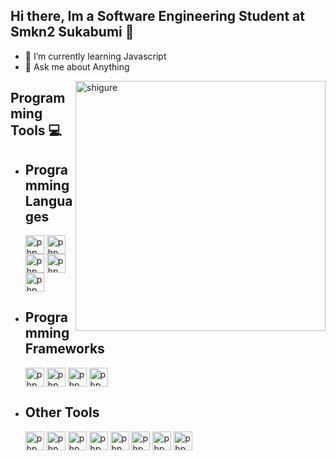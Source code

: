 ## Hi there, Im a Software Engineering Student at Smkn2 Sukabumi 👋
-  🌱 I’m currently learning Javascript
-  💬 Ask me about Anything
 <img align="right" position="absolute" alt="shigure" width="400" src="https://media.tenor.com/cyORI7kwShQAAAAi/shigure-ui-dance.gif">

## Programming Tools 💻
- Programming Languages
     -
  <img align="center" alt="php" height="30" src="https://github.com/yurijserrano/Github-Profile-Readme-Logos/blob/master/programming%20languages/php.png">
   <img align="center" alt="php" height="30" src="https://github.com/yurijserrano/Github-Profile-Readme-Logos/blob/master/programming%20languages/javascript.svg">
   <img align="center" alt="php" height="30" src="https://github.com/yurijserrano/Github-Profile-Readme-Logos/blob/master/programming%20languages/python.svg">
   <img align="center" alt="php" height="30" src="https://github.com/yurijserrano/Github-Profile-Readme-Logos/blob/master/programming%20languages/c%23.svg">
   <img align="center" alt="php" height="30" src="https://github.com/yurijserrano/Github-Profile-Readme-Logos/blob/master/programming%20languages/kotlin.svg">
  
- Programming Frameworks
     -
  <img align="center" alt="php" height="30" src="https://github.com/yurijserrano/Github-Profile-Readme-Logos/blob/master/frameworks/laravel.svg">
    <img align="center" alt="php" height="30" src="https://github.com/yurijserrano/Github-Profile-Readme-Logos/blob/master/frameworks/vuejs.svg">
    <img align="center" alt="php" height="30" src="https://github.com/yurijserrano/Github-Profile-Readme-Logos/blob/master/frameworks/django.svg">
     <img align="center" alt="php" height="30" src="https://github.com/yurijserrano/Github-Profile-Readme-Logos/blob/master/frameworks/android.svg">
     
- Other Tools
     -
   <img align="center" alt="php" height="30" src="https://github.com/yurijserrano/Github-Profile-Readme-Logos/blob/master/others/html.svg">
    <img align="center" alt="php" height="30" src="https://github.com/yurijserrano/Github-Profile-Readme-Logos/blob/master/others/css.svg">
     <img align="center" alt="php" height="30" src="https://github.com/yurijserrano/Github-Profile-Readme-Logos/blob/master/others/json.svg">
     <img align="center" alt="php" height="30" src="https://github.com/yurijserrano/Github-Profile-Readme-Logos/blob/master/others/npm.svg">
     <img align="center" alt="php" height="30" src="https://github.com/yurijserrano/Github-Profile-Readme-Logos/blob/master/text%20editors/vscode.svg">
     <img align="center" alt="php" height="30" src="https://github.com/yurijserrano/Github-Profile-Readme-Logos/blob/master/ides/vs-studio.svg">
     <img align="center" alt="php" height="30" src="https://github.com/yurijserrano/Github-Profile-Readme-Logos/blob/master/ides/android-studio.svg">
     <img align="center" alt="php" height="30" src="https://github.com/yurijserrano/Github-Profile-Readme-Logos/blob/master/databases/mysql.svg">
  



<!--
**IhtishamTac/IhtishamTac** is a ✨ _special_ ✨ repository because its `README.md` (this file) appears on your GitHub profile.

Here are some ideas to get you started:
![Top Langs](https://github-readme-stats.vercel.app/api/top-langs/?username=IhtishamTac&layout=compact)
- 🔭 I’m currently working on ...
- 👯 I’m looking to collaborate on ...
- 🤔 I’m looking for help with ...


- 📫 How to reach me: ...
- 😄 Pronouns: ...
- ⚡ Fun fact: ...
-->

